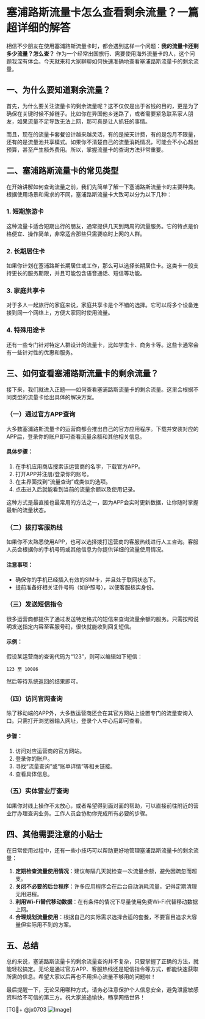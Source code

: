 # 塞浦路斯流量卡怎么查看剩余流量？一篇超详细的解答

相信不少朋友在使用塞浦路斯流量卡时，都会遇到这样一个问题：**我的流量卡还剩多少流量？怎么查？** 作为一个经常出国旅行、需要使用海外流量卡的人，这个问题我深有体会。今天就来和大家聊聊如何快速准确地查看塞浦路斯流量卡的剩余流量。

## 一、为什么要知道剩余流量？

首先，为什么要关注流量卡的剩余流量呢？这不仅仅是出于省钱的目的，更是为了确保在关键时候不掉链子。比如你在异国他乡迷路了，或者需要紧急联系家人朋友，如果流量不足导致无法上网，那可真是让人抓狂的事情。

而且，现在的流量卡套餐设计越来越灵活，有的是按天计费，有的是包月不限量，还有的是流量池共享模式。如果你不清楚自己的流量消耗情况，可能会不小心超出预算，甚至产生额外费用。所以，掌握流量卡的查询方法非常重要。

## 二、塞浦路斯流量卡的常见类型

在开始讲解如何查询流量之前，我们先简单了解一下塞浦路斯流量卡的主要种类。根据使用场景和需求的不同，塞浦路斯流量卡大致可以分为以下几种：

### 1. **短期旅游卡**
这种流量卡适合短期出行的朋友，通常提供几天到两周的流量服务。它的特点是价格便宜、操作简单，非常适合那些只需要临时上网的人群。

### 2. **长期居住卡**
如果你计划在塞浦路斯长期居住或工作，那么可以选择长期居住卡。这类卡一般支持更长的服务期限，并且可能包含语音通话、短信等功能。

### 3. **家庭共享卡**
对于多人一起旅行的家庭来说，家庭共享卡是个不错的选择。它可以将多个设备连接到同一个网络上，方便大家同时使用流量。

### 4. **特殊用途卡**
还有一些专门针对特定人群设计的流量卡，比如学生卡、商务卡等。这些卡通常会有一些针对性的优惠和服务。

## 三、如何查看塞浦路斯流量卡的剩余流量？

接下来，我们就进入正题——如何查看塞浦路斯流量卡的剩余流量。这里会根据不同类型的流量卡给出具体的解决方案。

### （一）通过官方APP查询

大多数塞浦路斯流量卡的运营商都会推出自己的官方应用程序。下载并安装对应的APP后，登录你的账户即可查看流量余额和其他相关信息。

#### 具体步骤：
1. 在手机应用商店搜索该运营商的名字，下载官方APP。
2. 打开APP并注册/登录你的账号。
3. 在主界面找到“流量查询”或类似的选项。
4. 点击进入后就能看到当前的流量余额以及使用记录。

这种方式是最直接也最常用的方法之一，因为APP会实时更新数据，让你随时掌握最新的流量状态。

### （二）拨打客服热线

如果你不太熟悉使用APP，也可以选择拨打运营商的客服热线进行人工咨询。客服人员会根据你的手机号码或其他信息为你提供详细的流量使用情况。

#### 注意事项：
- 确保你的手机已经插入有效的SIM卡，并且处于联网状态下。
- 提前准备好相关证件号码（如护照号），以便客服核实身份。

### （三）发送短信指令

很多运营商都提供了通过发送特定格式的短信来查询流量余额的服务。只需按照说明发送指定内容至客服号码，很快就能收到回复短信。

#### 示例：
假设某运营商的查询代码为“123”，则可以编辑如下短信：
```
123 至 10086
```
然后等待系统返回的结果即可。

### （四）访问官网查询

除了移动端的APP外，大多数运营商还会在其官方网站上设置专门的流量查询入口。只需打开浏览器输入网址，登录个人中心后即可查看。

#### 步骤：
1. 访问对应运营商的官方网站。
2. 登录你的账户。
3. 寻找“流量查询”或“账单详情”等相关链接。
4. 查看具体信息。

### （五）实体营业厅查询

如果你对线上操作不太放心，或者希望得到面对面的帮助，可以直接前往附近的营业厅办理查询业务。工作人员会协助你完成所有必要的步骤。

## 四、其他需要注意的小贴士

在日常使用过程中，还有一些小技巧可以帮助更好地管理塞浦路斯流量卡的剩余流量：

1. **定期检查流量使用情况**：建议每隔几天就检查一次流量余额，避免因疏忽而超支。
2. **关闭不必要的后台程序**：许多应用程序会在后台自动消耗流量，记得定期清理无用进程。
3. **利用Wi-Fi替代移动数据**：在有条件的情况下尽量使用免费Wi-Fi代替移动数据上网。
4. **合理规划流量使用**：根据自己的实际需求选择合适的套餐，不要盲目追求大容量但实际用不到的方案。

## 五、总结

总的来说，塞浦路斯流量卡的剩余流量查询并不复杂，只要掌握了正确的方法，就能轻松搞定。无论是通过官方APP、客服热线还是短信指令等方式，都能快速获取所需的信息。希望大家以后再也不用担心流量不够用的问题啦！

最后提醒一下，无论采用哪种方式，请务必注意保护个人信息安全，避免泄露敏感资料给不可信的第三方。祝大家旅途愉快，畅享网络世界！

[TG💪+ @jx0703 ![Image](https://github.com/user-attachments/assets/dbca1d08-cadb-493c-b0ec-ad6f7a83f270)]